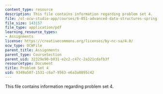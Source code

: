 ```yaml
---
content_type: resource
description: This file contains information regarding problem set 4.
file: /ol-ocw-studio-app/courses/6-851-advanced-data-structures-spring-2012/9349a5071531c6a79563e6a3a8895c42_MIT6_851S12_ps4.pdf
file_size: 143157
file_type: application/pdf
learning_resource_types:
- Assignments
license: https://creativecommons.org/licenses/by-nc-sa/4.0/
ocw_type: OCWFile
parent_title: Assignments
parent_type: CourseSection
parent_uid: 32329e90-b031-e2c2-c47c-2a321cdafb3f
resourcetype: Document
title: Problem Set 4
uid: 9349a507-1531-c6a7-9563-e6a3a8895c42
---
```

This file contains information regarding problem set 4.